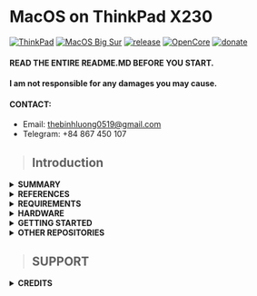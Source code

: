 # MacOS on ThinkPad X230

[![ThinkPad](https://img.shields.io/badge/ThinkPad-X230-blue.svg)](https://psref.lenovo.com/syspool/Sys/PDF/withdrawnbook/ThinkPad_X230.pdf) [![MacOS Big Sur](https://img.shields.io/badge/macOS-Big_Sur-purple.svg)](https://www.apple.com/macos/big-sur/) [![release](https://img.shields.io/badge/Download-latest-brightgreen.svg)](https://github.com/banhbaoxamlan/X230-Hackintosh/releases/latest) [![OpenCore](https://img.shields.io/badge/OpenCore-0.7.0-blue.svg)](https://github.com/acidanthera/OpenCorePkg/releases/latest) [![donate](https://img.shields.io/badge/-buy%20me%20a%20coffee-orange)](https://www.paypal.com/paypalme/thebinhluong0519)

#### READ THE ENTIRE README.MD BEFORE YOU START.

#### I am not responsible for any damages you may cause.

#### CONTACT:
 - Email: thebinhluong0519@gmail.com
 - Telegram: +84 867 450 107

> ## Introduction

<details>
<summary><strong> SUMMARY </strong></summary>
<br>

> ### Non-Fuctional:
| Feature                              | Status | Dependency          |
| :----------------------------------- | ------ | ------------------- |
| Fingerprint Reader   | ❌ | `DISABLED` in BIOS to save power.   |
| Wireless WAN         | ❌ | `DISABLED` in BIOS to save power.   |

> ### Working:
| Feature                              | Status | Dependency          |
| :----------------------------------- | ------ | ------------------- |
| Audio Playback/Recording             | ✅ | `AppleALC.kext` with Layout ID = 18 and `SSDT-HRTF.aml` |
| Automatic Headphone Output Switching | ✅ | `AppleALC.kext` with Layout ID = 18 and `SSDT-HRTF.aml` |
| Battery Life                         | ✅ | Native |
| Battery Percentage Indication        | ✅ | `ECEnabler.kext` |
| Brightness Adjustments               | ✅ | `WhateverGreen.kext`, `SSDT-PNLF.aml`, and `BrightnessKeys.kext` |
| CPU Power Management                 | ✅ | Generate your own `SSDT-PM.aml` with [ssdtPRGen](https://github.com/Piker-Alpha/ssdtPRGen.sh) |
| Custom Charge Threshold              | ✅ | `SSDT-ECRW.aml`, [YogaSMC.kext and YogaSMCPane](https://github.com/zhen-zen/YogaSMC) |
| Ethernet                             | ✅ | `IntelMausi.kext` |
| Full Graphics Accleration (QE/CI)    | ✅ | `WhateverGreen.kext` |
| Fan Control                          | ✅ | `SSDT-ECRW.aml`, [YogaSMC.kext and YogaSMCPane](https://github.com/zhen-zen/YogaSMC)|
| Multimedia Keys                      | ✅ | `BrightnessKeys.kext` and [YogaSMC](https://github.com/zhen-zen/YogaSMC) |
| USB ports and Micro SD Card Reader   | ✅ |  Mapping|
| TrackPoint, TrackPad and Keyboard    | ✅ | `VoodooPS2Controller.kext` |

</details>

<details>
<summary><strong> REFERENCES </strong></summary>
<br>

Read these before you start:
- [dortania's Hackintosh guides](https://github.com/dortania)
- [dortania's OpenCore Install Guide](https://dortania.github.io/OpenCore-Install-Guide/)
- [dortania's OpenCore Post Install Guide](https://dortania.github.io/OpenCore-Post-Install/)
- [dortania/ Getting Started with ACPI](https://dortania.github.io/Getting-Started-With-ACPI/)
- [dortania/ opencore `multiboot`](https://github.com/dortania/OpenCore-Multiboot)
- [dortania/ `USB map` guide](https://dortania.github.io/OpenCore-Post-Install/usb/)
- [WhateverGreen Intel HD Manual](https://github.com/acidanthera/WhateverGreen/blob/master/Manual/FAQ.IntelHD.en.md)
- `Configuration.pdf` and `Differences.pdf` in each `OpenCore` releases.

</details> 

<details>
<summary><strong> REQUIREMENTS </strong></summary>
<br>

- A macOS machine(optional): to create the macOS installer.
- Flash drive, 12GB or more, for the above purpose.  
- Xcode works fine for editing plist files on macOS, but I prefer [PlistEdit Pro](https://www.fatcatsoftware.com/plisteditpro/).  
- [ProperTree](https://github.com/corpnewt/ProperTree) if you need to edit plist files on Windows.  
- [MaciASL](https://github.com/acidanthera/MaciASL), for patching ACPI tables and editing ACPI patches.
- [MountEFI](https://github.com/corpnewt/MountEFI) to quickly mount EFI partitions.  
- [IORegistryExplorer](https://developer.apple.com/downloads), for diagnosis.  
- [Hackintool](https://www.insanelymac.com/forum/topic/335018-hackintool-v286/), for diagnostic ONLY, Hackintool should not be used for patching, it is outdated.
- Patience and time, especially if this is your first time Hackintosh-ing.

</details> 

<details>
<summary><strong> HARDWARE </strong></summary>
<br>

| Category  | THINKPAD X230            | THINKPAD T530            |
| --------- | ------------------------ | ------------------------ |
| CPU       | Intel Core i5-3320M      | Intel Core i5-3320M      |
| SSD       | Samsung 860 Evo 500GB    | SanDisk A400 256GB       |
| Display   | 12.5' IPS HD (1366x1768) | 15.6' TN FHD (1920x1080) |
| WiFi & BT | BCM94352HMB              | BCM94352HMB              |

- Refer to [X230-Platform_Specifications](https://psref.lenovo.com/syspool/Sys/PDF/withdrawnbook/ThinkPad_X230.pdf) for possible stock ThinkPad X230 configurations.

</details>

<details>
<summary><strong> GETTING STARTED </strong></summary>
<br>

Before you do anything, please familiarize yourself with basic Hackintosh terminologies and the basic Hackintosh process by throughly reading Dortania guides as linked in `REFERENCES`

- Creating a macOS installer: refer to [Dortania's OpenCore Install Guide](https://dortania.github.io/OpenCore-Install-Guide/installer-guide/)
- [**README-HARDWARE**](https://github.com/banhbaoxamlan/X230-Hackintosh/blob/master/Other/README_HARDWARE.md): Requirements before installing. 

</details> 

<details>
<summary><strong> OTHER REPOSITORIES </strong></summary>
<br>

- X230-hackintosh repositories:
  - [i0Ek3/X230-Hackintosh-Backup](https://github.com/i0Ek3/X230-Hackintosh-Backup) 
</details> 

> ## SUPPORT

<details>
<summary><strong> CREDITS </strong></summary>
<br>

- [Apple](https://www.apple.com) for macOS
- [Acidanthera](https://github.com/acidanthera) for all the kexts/utilities that they made
- [Rehabman](https://github.com/RehabMan) and [Daliansky](https://github.com/daliansky) for the patches and guides and kexts
- [George Kushnir](https://github.com/n4ru) for modified BIOS
- [Dortania](https://github.com/dortania) for for the OpenCore Install Guide
- [simprecicchiani](https://github.com/simprecicchiani) for inspirational ThinkPad configurations
- [zhen-zen](https://github.com/zhen-zen) for YogaSMC

</details>
